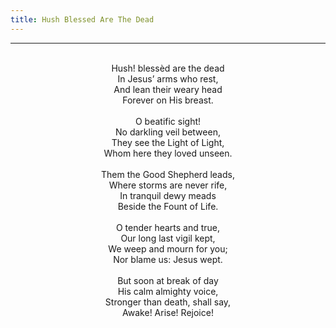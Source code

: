 ```yaml
---
title: Hush Blessed Are The Dead
---
```


---
<center>
<br/>
Hush! blessèd are the dead<br/>
In Jesus’ arms who rest,<br/>
And lean their weary head<br/>
Forever on His breast.<br/>
<br/>
O beatific sight!<br/>
No darkling veil between,<br/>
They see the Light of Light,<br/>
Whom here they loved unseen.<br/>
<br/>
Them the Good Shepherd leads,<br/>
Where storms are never rife,<br/>
In tranquil dewy meads<br/>
Beside the Fount of Life.<br/>
<br/>
O tender hearts and true,<br/>
Our long last vigil kept,<br/>
We weep and mourn for you;<br/>
Nor blame us: Jesus wept.<br/>
<br/>
But soon at break of day<br/>
His calm almighty voice,<br/>
Stronger than death, shall say,<br/>
Awake! Arise! Rejoice!<br/>

</center>